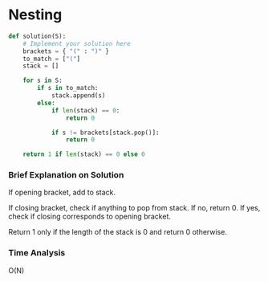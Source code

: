 # Nesting
```python
def solution(S):
    # Implement your solution here
    brackets = { "(" : ")" }
    to_match = ["("]
    stack = []

    for s in S:
        if s in to_match:
            stack.append(s)
        else:
            if len(stack) == 0:
                return 0

            if s != brackets[stack.pop()]:
                return 0

    return 1 if len(stack) == 0 else 0
```
### Brief Explanation on Solution
If opening bracket, add to stack. 

If closing bracket, check if anything to pop from stack. If no, return 0. If yes, check if closing corresponds to opening bracket. 

Return 1 only if the length of the stack is 0 and return 0 otherwise. 

### Time Analysis
O(N)

